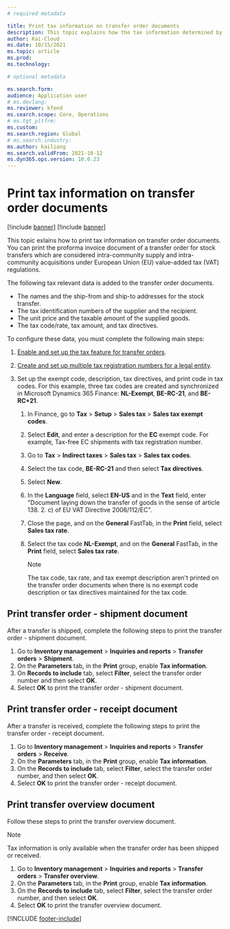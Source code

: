 ```yaml
---
# required metadata

title: Print tax information on transfer order documents
description: This topic explains how the tax information determined by the tax calculation service is printed on transfer order documents.
author: Kai-Cloud
ms.date: 10/15/2021
ms.topic: article
ms.prod: 
ms.technology: 

# optional metadata

ms.search.form:
audience: Application user
# ms.devlang: 
ms.reviewer: kfend
ms.search.scope: Core, Operations
# ms.tgt_pltfrm: 
ms.custom: 
ms.search.region: Global
# ms.search.industry: 
ms.author: kailiang
ms.search.validFrom: 2021-10-12
ms.dyn365.ops.version: 10.0.23
---
```


# Print tax information on transfer order documents

[!include [banner](../../includes/banner.md)]
[!include [banner](../../includes/preview-banner.md)]

This topic exlains how to print tax information on transfer order documents. You can print the proforma invoice document of a transfer order for stock transfers which are considered intra-community supply and intra-community acquisitions under European Union (EU) value-added tax (VAT) regulations. 

The following tax relevant data is added to the transfer order documents.

- The names and the ship-from and ship-to addresses for the stock transfer.
- The tax identification numbers of the supplier and the recipient.
- The unit price and the taxable amount of the supplied goods.
- The tax code/rate, tax amount, and tax directives.

To configure these data, you must complete the following main steps:

1. [Enable and set up the tax feature for transfer orders](Tax-feature-support-for-transfer-order.md).
2. [Create and set up multiple tax registration numbers for a legal entity](emea-multiple-vat-registration-numbers.md).
3. Set up the exempt code, description, tax directives, and print code in tax codes. For this example, three tax codes are created and synchronized in Microsoft Dynamics 365 Finance: **NL-Exempt**, **BE-RC-21**, and **BE-RC+21**.

   1. In Finance, go to **Tax** > **Setup** > **Sales tax** > **Sales tax exempt codes**.
   2. Select **Edit**, and enter a description for the **EC** exempt code. For example, Tax-free EC shipments with tax registration number.
   3. Go to **Tax** > **Indirect taxes** > **Sales tax** > **Sales tax codes**.
   4. Select the tax code, **BE-RC-21** and then select **Tax directives**.
   5. Select **New**.
   6. In the **Language** field, select **EN-US** and in the **Text** field, enter "Document laying down the transfer of goods in the sense of article 138. 2. c) of EU VAT Directive 2006/112/EC".
   7. Close the page, and on the **General** FastTab, in the **Print** field, select **Sales tax rate**.
   8. Select the tax code **NL-Exempt**, and on the **General** FastTab, in the **Print** field, select **Sales tax rate**.

      > [!NOTE] 
      > The tax code, tax rate, and tax exempt description aren't printed on the transfer order documents when there is no exempt code description or tax directives maintained for the tax code.

## Print transfer order - shipment document

After a transfer is shipped, complete the following steps to print the transfer order - shipment document.

1. Go to **Inventory management** > **Inquiries and reports** > **Transfer orders** > **Shipment**.
2. On the **Parameters** tab, in the **Print** group, enable **Tax information**.
3. On **Records to include** tab, select **Filter**, select the transfer order number and then select **OK**.
4. Select **OK** to print the transfer order - shipment document.


## Print transfer order - receipt document

After a transfer is received, complete the following steps to print the transfer order - receipt document.

1. Go to **Inventory management** > **Inquiries and reports** > **Transfer orders** > **Receive**.
2. On the **Parameters** tab, in the **Print** group, enable **Tax information**.
3. On the **Records to include** tab, select **Filter**, select the transfer order number, and then select **OK**.
4. Select **OK** to print the transfer order - receipt document.


## Print transfer overview document

Follow these steps to print the transfer overview document.

> [!NOTE]
> Tax information is only available when the transfer order has been shipped or received.

1. Go to **Inventory management** > **Inquiries and reports** > **Transfer orders** > **Transfer overview**.
2. On the **Parameters** tab, in the **Print** group, enable **Tax information**.
3. On the **Records to include** tab, select **Filter**, select the transfer order number, and then select **OK**.
4. Select **OK** to print the transfer overview document.

  [!INCLUDE [footer-include](../../../includes/footer-banner.md)]
